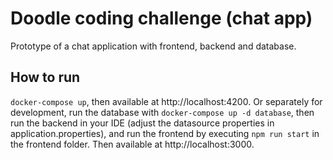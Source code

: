 # Doodle coding challenge (chat app)
Prototype of a chat application with frontend, backend and database.

## How to run
`docker-compose up`, then available at http://localhost:4200.
Or separately for development, run the database with `docker-compose up -d
database`, then run the backend in your IDE (adjust the datasource properties
in application.properties), and run the frontend by executing `npm run start`
in the frontend folder. Then available at http://localhost:3000.
